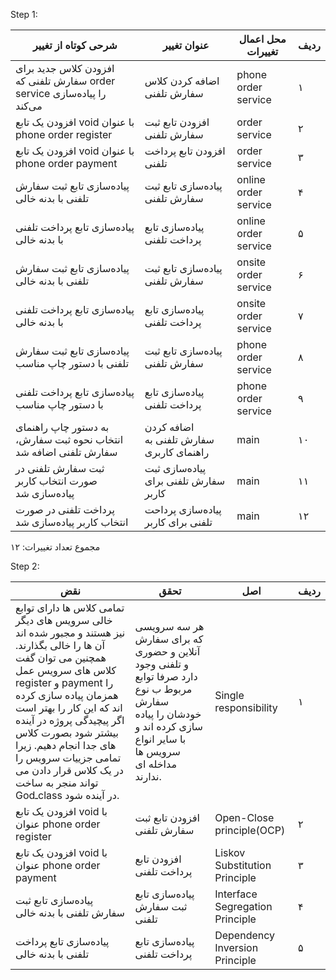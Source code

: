 Step 1:

| شرحی کوتاه از تغییر                                                     | عنوان تغییر                              | محل اعمال تغییرات    | ردیف |
|-------------------------------------------------------------------------|------------------------------------------|----------------------|------|
| افزودن کلاس جدید برای سفارش تلفنی که order service را پیاده‌سازی می‌کند | اضافه کردن کلاس سفارش تلفنی              | phone order service  | ۱    |
| افزودن یک تابع void با عنوان phone order register                       | افزودن تابع ثبت سفارش تلفنی              | order service        | ۲    |
| افزودن یک تابع void با عنوان phone order payment                        | افزودن تابع پرداخت تلفنی                 | order service        | ۳    |
| پیاده‌سازی تابع ثبت سفارش تلفنی با بدنه خالی                            | پیاده‌سازی تابع ثبت سفارش تلفنی          | online order service | ۴    |
| پیاده‌سازی تابع پرداخت تلفنی با بدنه خالی                               | پیاده‌سازی تابع پرداخت تلفنی             | online order service | ۵    |
| پیاده‌سازی تابع ثبت سفارش تلفنی با بدنه خالی                            | پیاده‌سازی تابع ثبت سفارش تلفنی          | onsite order service | ۶    |
| پیاده‌سازی تابع پرداخت تلفنی با بدنه خالی                               | پیاده‌سازی تابع پرداخت تلفنی             | onsite order service | ۷    |
| پیاده‌سازی تابع ثبت سفارش تلفنی با دستور چاپ مناسب                      | پیاده‌سازی تابع ثبت سفارش تلفنی          | phone order service  | ۸    |
| پیاده‌سازی تابع پرداخت تلفنی با دستور چاپ مناسب                         | پیاده‌سازی تابع پرداخت تلفنی             | phone order service  | ۹    |
| به دستور چاپ راهنمای انتخاب نحوه ثبت سفارش، سفارش تلفنی اضافه شد        | اضافه کردن سفارش تلفنی به راهنمای کاربری | main                 | ۱۰   |
| ثبت سفارش تلفنی در صورت انتخاب کاربر پیاده‌سازی شد                      | پیاده‌سازی ثبت سفارش تلفنی برای کاربر    | main                 | ۱۱   |
| پرداخت تلفنی در صورت انتخاب کاربر پیاده‌سازی شد                         | پیاده‌سازی پرداحت تلفنی برای کاربر       | main                 | ۱۲   |

مجموع تعداد تغییرات: ۱۲

Step 2:

| نقض                                                                                                                                                                                                                                                                                                                                                                            | تحقق                                                                                                                                                              | اصل                             | ردیف |
|--------------------------------------------------------------------------------------------------------------------------------------------------------------------------------------------------------------------------------------------------------------------------------------------------------------------------------------------------------------------------------|-------------------------------------------------------------------------------------------------------------------------------------------------------------------|---------------------------------|------|
| تمامی کلاس ها دارای توابع خالی سرویس های دیگر نیز هستند و مجبور شده اند آن ها را خالی بگذارند. همچنین می توان گفت کلاس های سرویس عمل register و payment را همزمان پیاده سازی کرده اند که این کار را بهتر است اگر پیچیدگی پروژه در آینده بیشتر شود بصورت کلاس های جدا انجام دهیم. زیرا تمامی جزییات سرویس را در یک کلاس قرار دادن می تواند منجر به ساخت Godـclass در آینده شود. | هر سه سرویسی که برای سفارش آنلاین و حضوری و تلفنی وجود دارد صرفا توابع مربوط ب نوع سفارش خودشان را پیاده سازی کرده اند و با سایر انواع سرویس ها مداخله ای ندارند. | Single responsibility           | ۱    |
| افزودن یک تابع void با عنوان phone order register                                                                                                                                                                                                                                                                                                                              | افزودن تابع ثبت سفارش تلفنی                                                                                                                                       | Open-Close principle(OCP)       | ۲    |
| افزودن یک تابع void با عنوان phone order payment                                                                                                                                                                                                                                                                                                                               | افزودن تابع پرداخت تلفنی                                                                                                                                          | Liskov Substitution Principle   | ۳    |
| پیاده‌سازی تابع ثبت سفارش تلفنی با بدنه خالی                                                                                                                                                                                                                                                                                                                                   | پیاده‌سازی تابع ثبت سفارش تلفنی                                                                                                                                   | Interface Segregation Principle | ۴    |
| پیاده‌سازی تابع پرداخت تلفنی با بدنه خالی                                                                                                                                                                                                                                                                                                                                      | پیاده‌سازی تابع پرداخت تلفنی                                                                                                                                      | Dependency Inversion Principle  | ۵    |